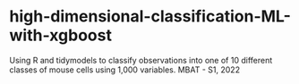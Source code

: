 # high-dimensional-classification-ML-with-xgboost
Using R and tidymodels to classify observations into one of 10 different classes of mouse cells using 1,000 variables. MBAT - S1, 2022
